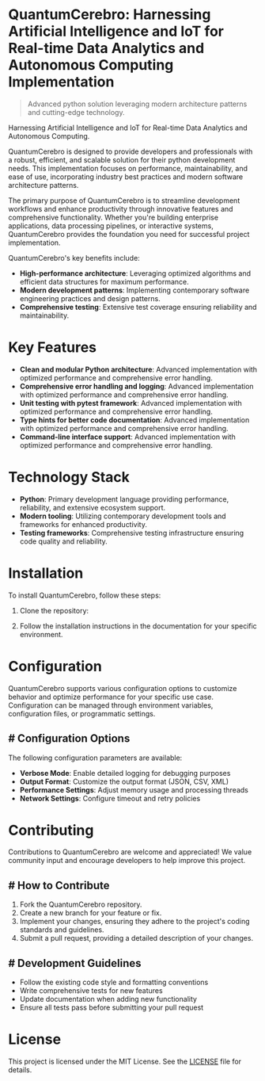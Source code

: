 <!-- fallback_QuantumCerebro_20250802171502_89279 -->

# QuantumCerebro: Harnessing Artificial Intelligence and IoT for Real-time Data Analytics and Autonomous Computing Implementation
> Advanced python solution leveraging modern architecture patterns and cutting-edge technology.

Harnessing Artificial Intelligence and IoT for Real-time Data Analytics and Autonomous Computing.

QuantumCerebro is designed to provide developers and professionals with a robust, efficient, and scalable solution for their python development needs. This implementation focuses on performance, maintainability, and ease of use, incorporating industry best practices and modern software architecture patterns.

The primary purpose of QuantumCerebro is to streamline development workflows and enhance productivity through innovative features and comprehensive functionality. Whether you're building enterprise applications, data processing pipelines, or interactive systems, QuantumCerebro provides the foundation you need for successful project implementation.

QuantumCerebro's key benefits include:

* **High-performance architecture**: Leveraging optimized algorithms and efficient data structures for maximum performance.
* **Modern development patterns**: Implementing contemporary software engineering practices and design patterns.
* **Comprehensive testing**: Extensive test coverage ensuring reliability and maintainability.

# Key Features

* **Clean and modular Python architecture**: Advanced implementation with optimized performance and comprehensive error handling.
* **Comprehensive error handling and logging**: Advanced implementation with optimized performance and comprehensive error handling.
* **Unit testing with pytest framework**: Advanced implementation with optimized performance and comprehensive error handling.
* **Type hints for better code documentation**: Advanced implementation with optimized performance and comprehensive error handling.
* **Command-line interface support**: Advanced implementation with optimized performance and comprehensive error handling.

# Technology Stack

* **Python**: Primary development language providing performance, reliability, and extensive ecosystem support.
* **Modern tooling**: Utilizing contemporary development tools and frameworks for enhanced productivity.
* **Testing frameworks**: Comprehensive testing infrastructure ensuring code quality and reliability.

# Installation

To install QuantumCerebro, follow these steps:

1. Clone the repository:


2. Follow the installation instructions in the documentation for your specific environment.

# Configuration

QuantumCerebro supports various configuration options to customize behavior and optimize performance for your specific use case. Configuration can be managed through environment variables, configuration files, or programmatic settings.

## # Configuration Options

The following configuration parameters are available:

* **Verbose Mode**: Enable detailed logging for debugging purposes
* **Output Format**: Customize the output format (JSON, CSV, XML)
* **Performance Settings**: Adjust memory usage and processing threads
* **Network Settings**: Configure timeout and retry policies

# Contributing

Contributions to QuantumCerebro are welcome and appreciated! We value community input and encourage developers to help improve this project.

## # How to Contribute

1. Fork the QuantumCerebro repository.
2. Create a new branch for your feature or fix.
3. Implement your changes, ensuring they adhere to the project's coding standards and guidelines.
4. Submit a pull request, providing a detailed description of your changes.

## # Development Guidelines

* Follow the existing code style and formatting conventions
* Write comprehensive tests for new features
* Update documentation when adding new functionality
* Ensure all tests pass before submitting your pull request

# License

This project is licensed under the MIT License. See the [LICENSE](https://github.com/cerenyilmazjinx/QuantumCerebro/blob/main/LICENSE) file for details.
